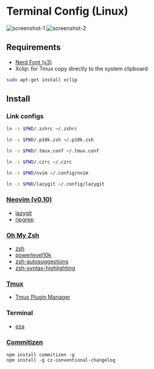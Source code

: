 # Terminal Config (Linux)

![screenshot-1](./images/screenshot-1.png)
![screenshot-2](./images/screenshot-2.png)

## Requirements

- [Nerd Font (v3)](https://www.nerdfonts.com/)
- Xclip: for Tmux copy directly to the system clipboard
```sh
sudo apt-get install xclip
```

## Install

### Link configs
```sh
ln -s $PWD/.zshrc ~/.zshrc
```
```sh
ln -s $PWD/.p10k.zsh ~/.p10k.zsh
```
```sh
ln -s $PWD/.tmux.conf ~/.tmux.conf
```
```sh
ln -s $PWD/.czrc ~/.czrc
```
```sh
ln -s $PWD/nvim ~/.config/nvim
```
```sh
ln -s $PWD/lazygit ~/.config/lazygit
```


### [Neovim (v0.10)](https://neovim.io/)

- [lazygit](https://github.com/jesseduffield/lazygit?tab=readme-ov-file#installation)
- [ripgrep](https://github.com/BurntSushi/ripgrep?tab=readme-ov-file#installation)

### [Oh My Zsh](https://ohmyz.sh/#install)

- [zsh](https://github.com/ohmyzsh/ohmyzsh/wiki/Installing-ZSH)
- [powerlevel10k](https://github.com/romkatv/powerlevel10k?tab=readme-ov-file#oh-my-zsh)
- [zsh-autosuggestions](https://github.com/zsh-users/zsh-autosuggestions/blob/master/INSTALL.md#oh-my-zsh)
- [zsh-syntax-highlighting](https://github.com/zsh-users/zsh-syntax-highlighting/blob/master/INSTALL.md#oh-my-zsh)

### [Tmux](https://github.com/tmux/tmux/wiki)

- [Tmux Plugin Manager](https://github.com/tmux-plugins/tpm)

### Terminal

- [eza](https://github.com/eza-community/eza/blob/main/INSTALL.md)

### [Commitizen](https://github.com/commitizen/cz-cli)
```shell
npm install commitizen -g
npm install -g cz-conventional-changelog
```
